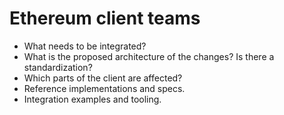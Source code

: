 # Ethereum client teams

- What needs to be integrated?
- What is the proposed architecture of the changes? Is there a standardization?
- Which parts of the client are affected?
- Reference implementations and specs.
- Integration examples and tooling.

